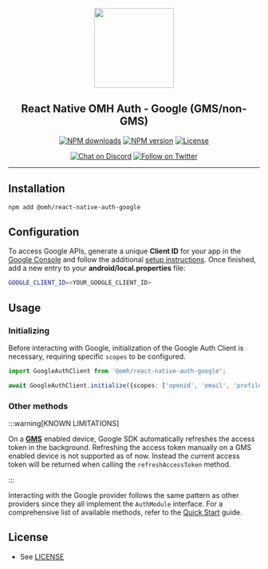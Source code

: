 <p align="center">
  <a href="https://www.openmobilehub.com/">
    <img width="160px" src="https://www.openmobilehub.com/images/logo/omh_logo.png"/><br/>
  </a>
  <h2 align="center">React Native OMH Auth - Google (GMS/non-GMS)</h2>
</p>

<p align="center">
  <a href="https://www.npmjs.com/package/@omh/react-native-auth-google"><img src="https://img.shields.io/npm/dm/@omh/react-native-auth-google.svg?style=flat" alt="NPM downloads"/></a>
  <a href="https://www.npmjs.com/package/@omh/react-native-auth-google"><img src="https://img.shields.io/npm/v/@omh/react-native-auth-google.svg?style=flat" alt="NPM version"/></a>
  <a href="/LICENSE"><img src="https://img.shields.io/npm/l/@omh/react-native-auth-google.svg?style=flat" alt="License"/></a>
</p>

<p align="center">
  <a href="https://discord.com/invite/yTAFKbeVMw"><img src="https://img.shields.io/discord/1115727214827278446.svg?style=flat&colorA=7289da&label=Chat%20on%20Discord" alt="Chat on Discord"/></a>
  <a href="https://twitter.com/openmobilehub"><img src="https://img.shields.io/twitter/follow/rnfirebase.svg?style=flat&colorA=1da1f2&colorB=&label=Follow%20on%20Twitter" alt="Follow on Twitter"/></a>
</p>

---

## Installation

```bash
npm add @omh/react-native-auth-google
```

## Configuration

To access Google APIs, generate a unique **Client ID** for your app in the [Google Console](https://console.cloud.google.com/projectselector2) and follow the additional [setup instructions](https://developers.google.com/identity/protocols/oauth2/native-app#android). Once finished, add a new entry to your **android/local.properties** file:

```bash title="android/local.properties"
GOOGLE_CLIENT_ID=<YOUR_GOOGLE_CLIENT_ID>
```

## Usage

### Initializing

Before interacting with Google, initialization of the Google Auth Client is necessary, requiring specific `scopes` to be configured.

```typescript
import GoogleAuthClient from '@omh/react-native-auth-google';

await GoogleAuthClient.initialize({scopes: ['openid', 'email', 'profile']});
```

### Other methods

:::warning[KNOWN LIMITATIONS]

On a [**GMS**](https://www.android.com/gms) enabled device, Google SDK automatically refreshes the access token in the background. Refreshing the access token manually on a GMS enabled device is not supported as of now. Instead the current access token will be returned when calling the `refreshAccessToken` method.

:::

Interacting with the Google provider follows the same pattern as other providers since they all implement the `AuthModule` interface. For a comprehensive list of available methods, refer to the [Quick Start](https://special-barnacle-93vn82m.pages.github.io/docs/getting-started#sign-in) guide.

## License

- See [LICENSE](https://github.com/openmobilehub/react-native-omh-auth/blob/main/LICENSE)
